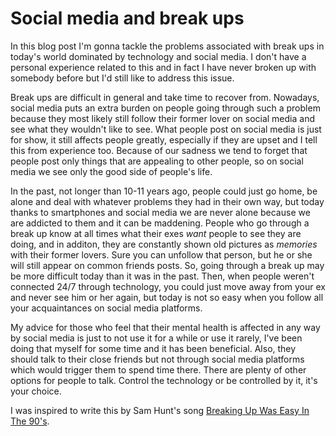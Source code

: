 # Social media and break ups

In this blog post I'm gonna tackle the problems associated with break ups in today's world dominated by technology and social media.
I don't have a personal experience related to this and in fact I have never broken up with somebody before but I'd still like to address this issue.

Break ups are difficult in general and take time to recover from.
Nowadays, social media puts an extra burden on people going through such a problem because they most likely still follow their former lover on social media and see what they wouldn't like to see.
What people post on social media is just for show, it still affects people greatly, especially if they are upset and I tell this from experience too.
Because of our sadness we tend to forget that people post only things that are appealing to other people, so on social media we see only the good side of people's life.

In the past, not longer than 10-11 years ago, people could just go home, be alone and deal with whatever problems they had in their own way, but today thanks to smartphones and social media we are never alone because we are addicted to them and it can be maddening.
People who go through a break up know at all times what their exes *want* people to see they are doing, and in additon, they are constantly shown old pictures as *memories* with their former lovers.
Sure you can unfollow that person, but he or she will still appear on common friends posts.
So, going through a break up may be more difficult today than it was in the past.
Then, when people weren't connected 24/7 through technology, you could just move away from your ex and never see him or her again, but today is not so easy when you follow all your acquaintances on social media platforms.

My advice for those who feel that their mental health is affected in any way by social media is just to not use it for a while or use it rarely, I've been doing that myself for some time and it has been beneficial.
Also, they should talk to their close friends but not through social media platforms which would trigger them to spend time there.
There are plenty of other options for people to talk.
Control the technology or be controlled by it, it's your choice.

I was inspired to write this by Sam Hunt's song [Breaking Up Was Easy In The 90's](https://www.youtube.com/watch?v=AETFW8KSIoY).
